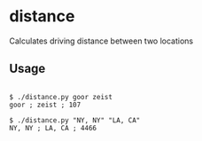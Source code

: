 distance
========

Calculates driving distance between two locations

Usage
-----
<pre><code>
$ ./distance.py goor zeist
goor ; zeist ; 107

$ ./distance.py "NY, NY" "LA, CA"
NY, NY ; LA, CA ; 4466

</code></pre>
